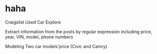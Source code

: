 # haha
Craigslist Used Car Explore 

Extract information from the posts by regular expression
including price, year, VIN, model, phone numbers

Modeling Two car models'price (Civic and Camry) 
